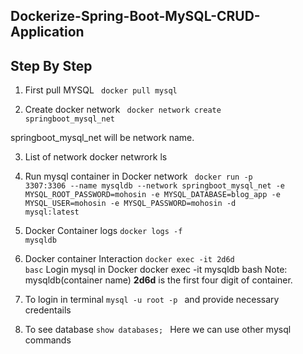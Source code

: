## Dockerize-Spring-Boot-MySQL-CRUD-Application

## Step By Step

1) First pull MYSQL 
<code> docker pull mysql</code>

2) Create docker network
<code> docker network create springboot_mysql_net</code>

springboot_mysql_net will be network name.

3) List of network
docker netwrork ls

4) Run mysql container in Docker network
<code> docker run  -p 3307:3306 --name mysqldb --network springboot_mysql_net -e MYSQL_ROOT_PASSWORD=mohosin -e MYSQL_DATABASE=blog_app -e MYSQL_USER=mohosin -e MYSQL_PASSWORD=mohosin -d mysql:latest</code>

5) Docker Container logs 
<code>docker logs -f mysqldb</code>

6) Docker container Interaction
<code>docker exec -it 2d6d basc</code>
Login mysql in Docker docker exec -it mysqldb bash Note: mysqldb(container name)
<strong>2d6d</strong> is the first four digit of container.

7) To login in terminal
<code>mysql -u root -p </code>
and provide necessary credentails

8) To see database  <code>show databases; </code> Here we can use other mysql commands



